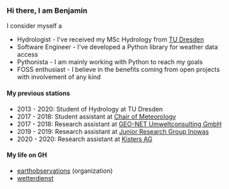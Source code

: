 ### Hi there, I am Benjamin

I consider myself a
- Hydrologist - I've received my MSc Hydrology from [TU Dresden](https://tu-dresden.de/bu/umwelt/hydro/ihm?set_language=en)
- Software Engineer - I've developed a Python library for weather data access
- Pythonista - I am mainly working with Python to reach my goals
- FOSS enthusiast - I believe in the benefits coming from open projects with involvement of any kind

#### My previous stations
- 2013 - 2020: Student of Hydrology at TU Dresden
- 2017 - 2018: Student assistant at [Chair of Meteorology](https://tu-dresden.de/bu/umwelt/hydro/ihm/meteorologie?set_language=en)
- 2017 - 2018: Research assistant at [GEO-NET Umweltconsulting GmbH](https://geo-net.de/de/home.html)
- 2019 - 2019: Research assistant at [Junior Research Group Inowas](https://tu-dresden.de/bu/umwelt/hydro/iak/das-institut/nachwuchsforschergruppe-inowas?set_language=en)
- 2020 - 2020: Research assistant at [Kisters AG](https://www.kisters.de/en/)

#### My life on GH
- [earthobservations](https://github.com/earthobservations) (organization)
- [wetterdienst](https://github.com/earthobservations/wetterdienst)
